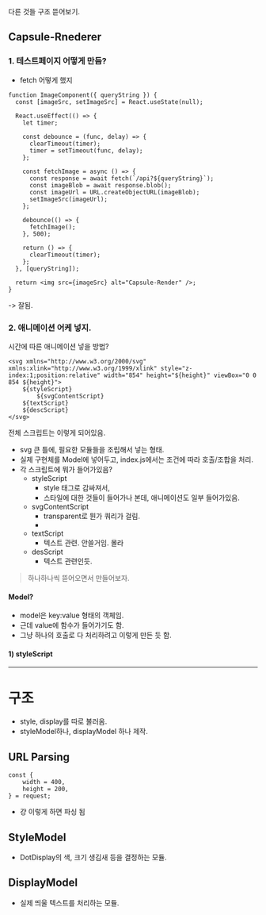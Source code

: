 
다른 것들 구조 뜯어보기.
## Capsule-Rnederer
### 1. 테스트페이지 어떻게 만듬?
- fetch 어떻게 했지
```
function ImageComponent({ queryString }) {
  const [imageSrc, setImageSrc] = React.useState(null);

  React.useEffect(() => {
    let timer;

    const debounce = (func, delay) => {
      clearTimeout(timer);
      timer = setTimeout(func, delay);
    };

    const fetchImage = async () => {
      const response = await fetch(`/api?${queryString}`);
      const imageBlob = await response.blob();
      const imageUrl = URL.createObjectURL(imageBlob);
      setImageSrc(imageUrl);
    };

    debounce(() => {
      fetchImage();
    }, 500);

    return () => {
      clearTimeout(timer);
    };
  }, [queryString]);

  return <img src={imageSrc} alt="Capsule-Render" />;
}
```
-> 잘됨.

### 2. 애니메이션 어케 넣지.
시간에 따른 애니메이션 넣을 방법?
```
<svg xmlns="http://www.w3.org/2000/svg" xmlns:xlink="http://www.w3.org/1999/xlink" style="z-index:1;position:relative" width="854" height="${height}" viewBox="0 0 854 ${height}">
    ${styleScript}
        ${svgContentScript}
    ${textScript}
    ${descScript}
</svg>
```
전체 스크립트는 이렇게 되어있음.
- svg 큰 틀에, 필요한 모듈들을 조립해서 넣는 형태.
- 실제 구현체를 Model에 넣어두고, index.js에서는 조건에 따라 호출/조합을 처리.
- 각 스크립트에 뭐가 들어가있음?
    - styleScript
        - style 태그로 감싸져서,
        - 스타일에 대한 것들이 들어가나 본데, 애니메이션도 일부 들어가있음.
    - svgContentScript
        - transparent로 뭔가 쿼리가 걸림.
        - 
    - textScript
        - 텍스트 관련. 안쓸거임. 몰라
    - desScript
        - 텍스트 관련인듯.

> 하나하나씩 뜯어오면서 만들어보자.

#### Model?
- model은 key:value 형태의 객체임.
- 근데 value에 함수가 들어가기도 함.
- 그냥 하나의 호출로 다 처리하려고 이렇게 만든 듯 함.

#### 1) styleScript



----
# 구조
- style, display를 따로 불러옴.
- styleModel하나, displayModel 하나 제작.

## URL Parsing
```
const {
    width = 400,
    height = 200,
} = request;
```
- 걍 이렇게 하면 파싱 됨

## StyleModel
- DotDisplay의 색, 크기 생김새 등을 결정하는 모듈.


## DisplayModel
- 실제 띄울 텍스트를 처리하는 모듈.